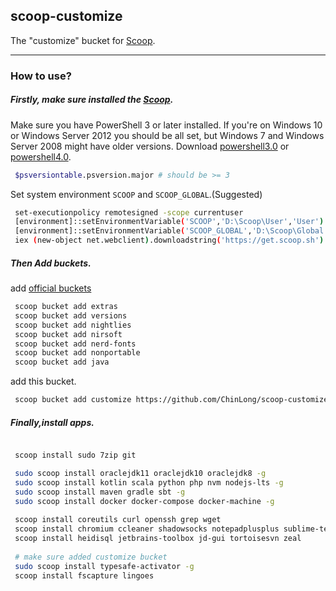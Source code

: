 ## scoop-customize

The "customize" bucket for [Scoop](http://scoop.sh).

---

### How to use?


##### Firstly, make sure installed the [Scoop](http://scoop.sh/).

Make sure you have PowerShell 3 or later installed. If you're on Windows 10 or Windows Server 2012 you should be all set, but Windows 7 and Windows Server 2008 might have older versions. Download [powershell3.0](https://www.microsoft.com/en-us/download/details.aspx?id=34595) or [powershell4.0](https://www.microsoft.com/en-us/download/details.aspx?id=40855).

```bash
 $psversiontable.psversion.major # should be >= 3
```

Set system environment ```SCOOP``` and ```SCOOP_GLOBAL```.(Suggested)

```bash
 set-executionpolicy remotesigned -scope currentuser
 [environment]::setEnvironmentVariable('SCOOP','D:\Scoop\User','User')
 [environment]::setEnvironmentVariable('SCOOP_GLOBAL','D:\Scoop\Global','Machine')
 iex (new-object net.webclient).downloadstring('https://get.scoop.sh')
```

##### Then Add buckets.

add [official buckets](https://github.com/lukesampson/scoop/blob/master/buckets.json)

```bash
 scoop bucket add extras
 scoop bucket add versions
 scoop bucket add nightlies
 scoop bucket add nirsoft
 scoop bucket add nerd-fonts
 scoop bucket add nonportable
 scoop bucket add java  
```

add this bucket.

```bash
 scoop bucket add customize https://github.com/ChinLong/scoop-customize.git
```


##### Finally,install apps.


```bash

 scoop install sudo 7zip git

 sudo scoop install oraclejdk11 oraclejdk10 oraclejdk8 -g
 sudo scoop install kotlin scala python php nvm nodejs-lts -g
 sudo scoop install maven gradle sbt -g
 sudo scoop install docker docker-compose docker-machine -g 
 
 scoop install coreutils curl openssh grep wget
 scoop install chromium ccleaner shadowsocks notepadplusplus sublime-text
 scoop install heidisql jetbrains-toolbox jd-gui tortoisesvn zeal
 
 # make sure added customize bucket
 sudo scoop install typesafe-activator -g
 scoop install fscapture lingoes

```